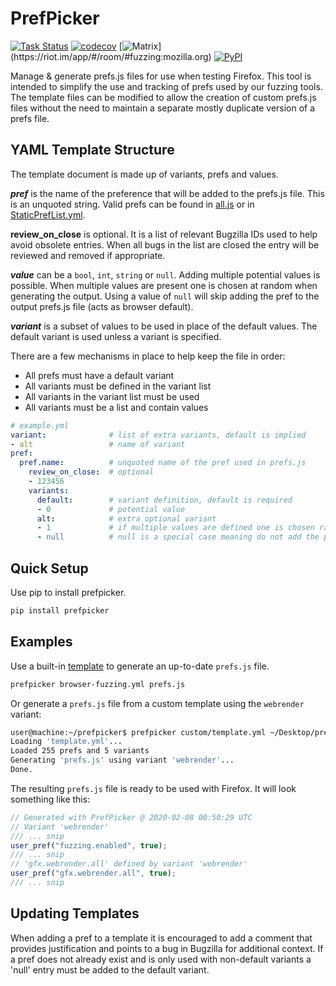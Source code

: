 PrefPicker
==========
[![Task Status](https://community-tc.services.mozilla.com/api/github/v1/repository/MozillaSecurity/prefpicker/master/badge.svg)](https://community-tc.services.mozilla.com/api/github/v1/repository/MozillaSecurity/prefpicker/master/latest)
[![codecov](https://codecov.io/gh/MozillaSecurity/prefpicker/branch/master/graph/badge.svg)](https://codecov.io/gh/MozillaSecurity/prefpicker)
[![Matrix](https://img.shields.io/badge/dynamic/json?color=green&label=chat&query=%24.chunk[%3F(%40.canonical_alias%3D%3D%22%23fuzzing%3Amozilla.org%22)].num_joined_members&suffix=%20users&url=https%3A%2F%2Fmozilla.modular.im%2F_matrix%2Fclient%2Fr0%2FpublicRooms&style=flat&logo=matrix)](https://riot.im/app/#/room/#fuzzing:mozilla.org)
[![PyPI](https://img.shields.io/pypi/v/prefpicker)](https://pypi.org/project/prefpicker)


Manage & generate prefs.js files for use when testing Firefox. This tool is intended to simplify the use and tracking of prefs used by
our fuzzing tools. The template files can be modified to allow the creation of custom prefs.js files without
the need to maintain a separate mostly duplicate version of a prefs file.

YAML Template Structure
-----------------------

The template document is made up of variants, prefs and values.

_**pref**_ is the name of the preference that will be added to the prefs.js file. This is an unquoted string.
Valid prefs can be found in [all.js](https://hg.mozilla.org/mozilla-central/file/tip/modules/libpref/init/all.js) or in [StaticPrefList.yml](https://hg.mozilla.org/mozilla-central/file/tip/modules/libpref/init/StaticPrefList.yaml).

__**review_on_close**__ is optional. It is a list of relevant Bugzilla IDs used to help avoid obsolete entries. When all bugs in the list are closed the entry will be reviewed and removed if appropriate.

_**value**_ can be a `bool`, `int`, `string` or `null`. Adding multiple potential values is possible.
When multiple values are present one is chosen at random when generating the output.
Using a value of `null` will skip adding the pref to the output prefs.js file (acts as browser default).

_**variant**_ is a subset of values to be used in place of the default values.
The default variant is used unless a variant is specified.

There are a few mechanisms in place to help keep the file in order:
- All prefs must have a default variant
- All variants must be defined in the variant list
- All variants in the variant list must be used
- All variants must be a list and contain values

```yml
# example.yml
variant:              # list of extra variants, default is implied
- alt                 # name of variant
pref:
  pref.name:          # unquoted name of the pref used in prefs.js
    review_on_close:  # optional
    - 123456
    variants:
      default:        # variant definition, default is required
      - 0             # potential value
      alt:            # extra optional variant
      - 1             # if multiple values are defined one is chosen randomly
      - null          # null is a special case meaning do not add the pref
```

Quick Setup
-----------

Use pip to install prefpicker.

```bash
pip install prefpicker
```

Examples
--------

Use a built-in [template](https://github.com/MozillaSecurity/prefpicker/tree/master/prefpicker/templates) to generate an up-to-date `prefs.js` file.

```bash
prefpicker browser-fuzzing.yml prefs.js
```

Or generate a `prefs.js` file from a custom template using the `webrender` variant:

```bash
user@machine:~/prefpicker$ prefpicker custom/template.yml ~/Desktop/prefs.js --variant webrender
Loading 'template.yml'...
Loaded 255 prefs and 5 variants
Generating 'prefs.js' using variant 'webrender'...
Done.
```

The resulting `prefs.js` file is ready to be used with Firefox. It will look something like this:

```js
// Generated with PrefPicker @ 2020-02-08 00:50:29 UTC
// Variant 'webrender'
/// ... snip
user_pref("fuzzing.enabled", true);
/// ... snip
// 'gfx.webrender.all' defined by variant 'webrender'
user_pref("gfx.webrender.all", true);
/// ... snip
```

Updating Templates
------------------

When adding a pref to a template it is encouraged to add a comment that provides justification and points to a bug in Bugzilla for additional context. If a pref does not already exist and is only used with non-default variants a 'null' entry must be added to the default variant.
